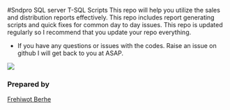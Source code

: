 #Sndpro SQL server T-SQL Scripts
This repo will help you utilize the sales and distribution reports effectively. This repo includes report generating scripts and quick fixes for common day to day issues. This repo is updated regularly so I recommend that you update your repo everything.

* If you have any questions or issues with the codes. Raise an issue on github I will get back to you at ASAP.

<img src = 'https://external-content.duckduckgo.com/iu/?u=http%3A%2F%2Flogos-download.com%2Fwp-content%2Fuploads%2F2016%2F03%2FUnilever_logotype_emblem_logo.png&f=1&nofb=1&ipt=dd397190d03eabd2bc29cc1d20d9424eadd9c9ceb9c2e75021cbb990fb42a9f3&ipo=images'/>



### Prepared by
[Frehiwot Berhe](https://www.linkedin.com/in/frehiwot-hagos/)
